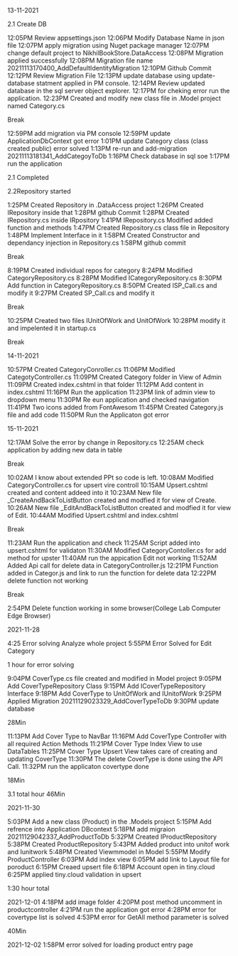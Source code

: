 

13-11-2021

2.1 Create DB

12:05PM Review appsettings.json
12:06PM Modify Database Name in json file
12:07PM apply migration using Nuget package manager
12:07PM change default project to NikhilBookStore.DataAccess
12:08PM Migration applied successfully
12:08PM Migration file name 20211113170400_AddDefaultIdentityMigration
12:10PM Github Commit
12:12PM Review Migration File
12:13PM update database using update-database statment applied in PM console.
12:14PM Review updated database in the sql server object explorer.
12:17PM for cheking error run the application.
12:23PM Created and modify new class file in .Model project named Category.cs

Break

12:59PM add migration via PM console
12:59PM update ApplicationDbContext got error
1:01PM update Category class (class created public) error solved
1:13PM re-run and add-migration 20211113181341_AddCategoyToDb
1:16PM Check database in sql soe
1:17PM run the application

2.1 Completed

2.2Repository started

1:25PM Created Repository in .DataAccess project
1:26PM Created IRepository inside that
1:28PM github Commit
1:28PM Created IRepository.cs inside IRpository
1:41PM IRepository.cs Modified added function and methods
1:47PM Created Repository.cs class file in Repository
1:48PM Implement Interface in it
1:58PM Created Constructor and dependancy injection in Repository.cs
1:58PM github commit

Break 

8:19PM Created individual repos for category
8:24PM Modified CategoryRepository.cs
8:28PM Modified ICategoryRepository.cs
8:30PM Add function in CategoryRepository.cs
8:50PM Created ISP_Call.cs and modify it
9:27PM Created SP_Call.cs and modify it

Break

10:25PM Created two files IUnitOfWork and UnitOfWork
10:28PM modify it and impelented it in startup.cs

Break

14-11-2021

10:57PM Created CategoryConroller.cs
11:06PM Modified CategotyController.cs
11:09PM Created Category folder in View of Admin
11:09PM Created index.cshtml in that folder
11:12PM Add content in index.cshtml 
11:16PM Run the application 
11:23PM link of admin view to dropdown menu
11:30PM Re eun application and checked navigation
11:41PM Two icons added from FontAwesom 
11:45PM Created Category.js file and add code
11:50PM Run the Applicaton got error


15-11-2021

12:17AM Solve the error by change in Repository.cs
12:25AM check application by adding new data in table

Break

10:02AM I know about extended PPt so code is left.
10:08AM Modified CategoryController.cs for upsert vire controll
10:15AM Upsert.cshtml created and content addeed into it
10:23AM New file _CreateAndBackToListButton created and modfied it for view of Create.
10:26AM New file _EditAndBackToListButton created and modfied it for view of Edit.
10:44AM Modified Upsert.cshtml and index.cshtml

Break

11:23AM Run the application and check
11:25AM Script added into upsert.cshtml for validaton
11:30AM Modified CategoryContoller.cs for add method for upster
11:40AM run the appication Edit not working
11:52AM Added Api call for delete data in CategoryController.js
12:21PM Function added in Categor.js and link to run the function for delete data
12:22PM delete function not working

Break 

2:54PM Delete function working in some browser(College Lab Computer Edge Browser)



2021-11-28

4:25 Error solving Analyze whole project
5:55PM Error Solved for Edit Category

1 hour for error solving

9:04PM CoverType.cs file created and modified in Model project
9:05PM Add CoverTypeRepository Class
9:15PM Add ICoverTypeRepository Interface
9:18PM Add CoverType to UnitOfWork and IUnitofWork
9:25PM Applied Migration 20211129023329_AddCoverTypeToDb
9:30PM update database

28Min

11:13PM Add Cover Type to NavBar
11:16PM Add CoverType Controller with all required Action Methods
11:21PM Cover Type Index View to use DataTables
11:25PM Cover Type Upsert View takes care of creating and updating CoverType
11:30PM The delete CoverType is done using the API Call.
11:32PM run the applicaton covertype done

18Min

3.1 total hour 46Min

2021-11-30

5:03PM Add a new class (Product) in the .Models project 
5:15PM Add refrence into Application DBcontext
5:18PM add migraion  20211129042337_AddProductToDb
5:32PM Created IProductRepository
5:38PM Created ProductRepository
5:43PM Added product into unitof work and Iunitwork
5:48PM Created Viewmmodel in Model
5:55PM Modify ProductController
6:03PM Add index view
6:05PM add link to Layout file for poroduct
6:15PM Creaed upsert file
6:18PM Account open in tiny.cloud
6:25PM applied tiny.cloud  validation  in upsert

1:30 hour total

2021-12-01
4:18PM add image folder 
4:20PM post method uncomment in productcontroller
4:21PM run the application got error
4:28PM error for covertype list is solved
4:53PM error for GetAll method parameter is solved

40Min

2021-12-02 
1:58PM error solved for loading product entry page
 





